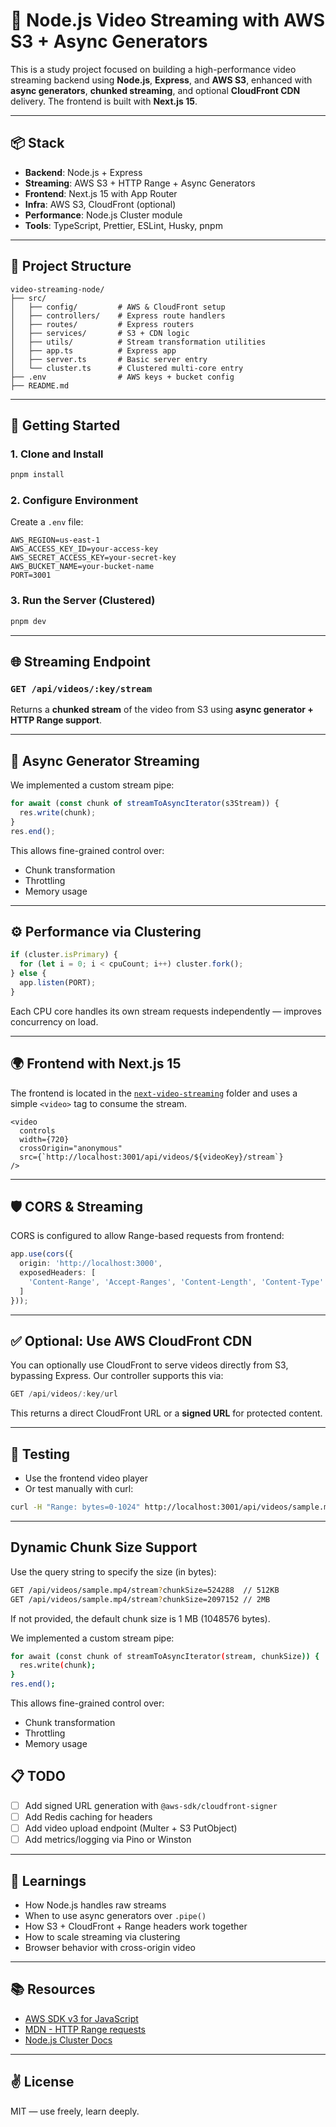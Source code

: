 # 🎥 Node.js Video Streaming with AWS S3 + Async Generators

This is a study project focused on building a high-performance video streaming backend using **Node.js**, **Express**, and **AWS S3**, enhanced with **async generators**, **chunked streaming**, and optional **CloudFront CDN** delivery. The frontend is built with **Next.js 15**.

---

## 📦 Stack

- **Backend**: Node.js + Express
- **Streaming**: AWS S3 + HTTP Range + Async Generators
- **Frontend**: Next.js 15 with App Router
- **Infra**: AWS S3, CloudFront (optional)
- **Performance**: Node.js Cluster module
- **Tools**: TypeScript, Prettier, ESLint, Husky, pnpm

---

## 📁 Project Structure

```
video-streaming-node/
├── src/
│   ├── config/         # AWS & CloudFront setup
│   ├── controllers/    # Express route handlers
│   ├── routes/         # Express routers
│   ├── services/       # S3 + CDN logic
│   ├── utils/          # Stream transformation utilities
│   ├── app.ts          # Express app
│   ├── server.ts       # Basic server entry
│   └── cluster.ts      # Clustered multi-core entry
├── .env                # AWS keys + bucket config
├── README.md
```

---

## 🚀 Getting Started

### 1. Clone and Install
```bash
pnpm install
```

### 2. Configure Environment
Create a `.env` file:

```env
AWS_REGION=us-east-1
AWS_ACCESS_KEY_ID=your-access-key
AWS_SECRET_ACCESS_KEY=your-secret-key
AWS_BUCKET_NAME=your-bucket-name
PORT=3001
```

### 3. Run the Server (Clustered)
```bash
pnpm dev
```

---

## 🌐 Streaming Endpoint

### `GET /api/videos/:key/stream`

Returns a **chunked stream** of the video from S3 using **async generator + HTTP Range support**.

---

## 🧠 Async Generator Streaming

We implemented a custom stream pipe:

```ts
for await (const chunk of streamToAsyncIterator(s3Stream)) {
  res.write(chunk);
}
res.end();
```

This allows fine-grained control over:
- Chunk transformation
- Throttling
- Memory usage

---

## ⚙️ Performance via Clustering

```ts
if (cluster.isPrimary) {
  for (let i = 0; i < cpuCount; i++) cluster.fork();
} else {
  app.listen(PORT);
}
```

Each CPU core handles its own stream requests independently — improves concurrency on load.

---

## 🌍 Frontend with Next.js 15

The frontend is located in the [`next-video-streaming`](https://github.com/your-repo/next-video-streaming) folder and uses a simple `<video>` tag to consume the stream.

```tsx
<video
  controls
  width={720}
  crossOrigin="anonymous"
  src={`http://localhost:3001/api/videos/${videoKey}/stream`}
/>
```

---

## 🛡️ CORS & Streaming

CORS is configured to allow Range-based requests from frontend:

```ts
app.use(cors({
  origin: 'http://localhost:3000',
  exposedHeaders: [
    'Content-Range', 'Accept-Ranges', 'Content-Length', 'Content-Type'
  ]
}));
```

---

## ✅ Optional: Use AWS CloudFront CDN

You can optionally use CloudFront to serve videos directly from S3, bypassing Express. Our controller supports this via:

```ts
GET /api/videos/:key/url
```

This returns a direct CloudFront URL or a **signed URL** for protected content.

---

## 🧪 Testing

- Use the frontend video player
- Or test manually with curl:

```bash
curl -H "Range: bytes=0-1024" http://localhost:3001/api/videos/sample.mp4/stream --output part.mp4
```

---

## Dynamic Chunk Size Support

Use the query string to specify the size (in bytes):

```bash
GET /api/videos/sample.mp4/stream?chunkSize=524288  // 512KB
GET /api/videos/sample.mp4/stream?chunkSize=2097152 // 2MB
```

If not provided, the default chunk size is 1 MB (1048576 bytes).

We implemented a custom stream pipe:

```bash
for await (const chunk of streamToAsyncIterator(stream, chunkSize)) {
  res.write(chunk);
}
res.end();
```

This allows fine-grained control over:

- Chunk transformation
- Throttling
- Memory usage

## 📋 TODO

- [ ] Add signed URL generation with `@aws-sdk/cloudfront-signer`
- [ ] Add Redis caching for headers
- [ ] Add video upload endpoint (Multer + S3 PutObject)
- [ ] Add metrics/logging via Pino or Winston

---

## 🧠 Learnings

- How Node.js handles raw streams
- When to use async generators over `.pipe()`
- How S3 + CloudFront + Range headers work together
- How to scale streaming via clustering
- Browser behavior with cross-origin video

---

## 📚 Resources

- [AWS SDK v3 for JavaScript](https://docs.aws.amazon.com/AWSJavaScriptSDK/v3/latest/)
- [MDN - HTTP Range requests](https://developer.mozilla.org/en-US/docs/Web/HTTP/Range_requests)
- [Node.js Cluster Docs](https://nodejs.org/api/cluster.html)

---

## ✌️ License

MIT — use freely, learn deeply.
